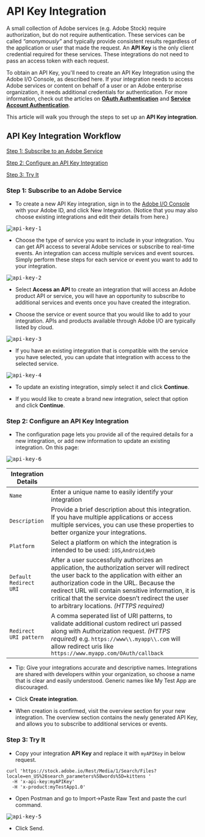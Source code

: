 # API Key Integration

A small collection of Adobe services (e.g. Adobe Stock) require authorization, but do not require authentication. These services can be called *“anonymously”* and typically provide consistent results regardless of the application or user that made the request. An **API Key** is the only client credential required for these services. These integrations do not need to pass an access token with each request.

To obtain an API Key, you'll need to create an API Key Integration using the Adobe I/O Console, as described here.
If your integration needs to access Adobe services or content on behalf of a user or an Adobe enterprise organization, it needs additional credentials for authentication. For more information, check out the articles on **[OAuth Authentication](OAuthIntegration.md)** and **[Service Account Authentication](ServiceAccountIntegration.md)**.

This article will walk you through the steps to set up an **API Key integration**.

## API Key Integration Workflow
[Step 1: Subscribe to an Adobe Service](#step-1-subscribe-to-an-adobe-service)

[Step 2: Configure an API Key Integration](#step-2-configure-an-api-key-integration)

[Step 3: Try It](#step-3-try-it)


### Step 1: Subscribe to an Adobe Service

- To create a new API Key integration, sign in to the [Adobe I/O Console](https://console.adobe.io/) with your Adobe ID, and click New Integration. (Notice that you may also choose existing integrations and edit their details from here.)

<kbd>![api-key-1](../Images/api-key-1.png)</kbd>

- Choose the type of service you want to include in your integration. You can get API access to several Adobe services or subscribe to real-time events. An integration can access multiple services and event sources. Simply perform these steps for each service or event you want to add to your integration.

<kbd>![api-key-2](../Images/api-key-2.png)</kbd>

- Select **Access an API** to create an integration that will access an Adobe product API or service, you will have an opportunity to subscribe to additional services and events once you have created the integration.

- Choose the service or event source that you would like to add to your integration. APIs and products available through Adobe I/O are typically listed by cloud.

<kbd>![api-key-3](../Images/api-key-3.png)</kbd>

- If you have an existing integration that is compatible with the service you have selected, you can update that integration with access to the selected service.

<kbd>![api-key-4](../Images/api-key-4.png)</kbd>

- To update an existing integration, simply select it and click **Continue**.

- If you would like to create a brand new integration, select that option and click **Continue**.

### Step 2: Configure an API Key Integration

- The configuration page lets you provide all of the required details for a new integration, or add new information to update an existing integration. On this page:

<kbd>![api-key-6](../Images/api-key-6.png)</kbd>

|Integration Details| |
-----|----
`Name`|Enter a unique name to easily identify your integration
`Description`|Provide a brief description about this integration. If you have multiple applications or access multiple services, you can use these properties to better organize your integrations.
`Platform`|Select a platform on which the integration is intended to be used: `iOS`,`Android`,`Web`
`Default Redirect URI`|After a user successfully authorizes an application, the authorization server will redirect the user back to the application with either an authorization code in the URL. Because the redirect URL will contain sensitive information, it is critical that the service doesn’t redirect the user to arbitrary locations. *(HTTPS required)*
`Redirect URI pattern`|A comma seperated list of URI patterns, to validate additional custom redirect uri passed along with Authorization request. *(HTTPS required)* e.g. `https://www\\.myapp\\.com` will allow redirect uris like `https://www.myapp.com/OAuth/callback`

- Tip: Give your integrations accurate and descriptive names. Integrations are shared with developers within your organization, so choose a name that is clear and easily understood. Generic names like My Test App are discouraged.

- Click **Create integration**.

- When creation is confirmed, visit the overview section for your new integration. The overview section contains the newly generated API Key, and allows you to subscribe to additional services or events.


### Step 3: Try It
- Copy your integration **API Key** and replace it with `myAPIKey` in below request.
```curl
curl 'https://stock.adobe.io/Rest/Media/1/Search/Files?locale=en_US%26search_parameters%5Bwords%5D=kittens '
  -H 'x-api-key:myAPIKey' 
  -H 'x-product:myTestApp1.0'
```

- Open Postman and go to Import->Paste Raw Text and paste the curl command.

<kbd>![api-key-5](../Images/api-key-5.png)</kbd>


- Click Send.
  
  

